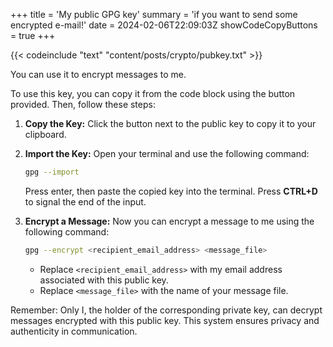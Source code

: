 +++
title = 'My public GPG key'
summary = 'if you want to send some encrypted e-mail!'
date = 2024-02-06T22:09:03Z
showCodeCopyButtons = true
+++

{{< codeinclude "text" "content/posts/crypto/pubkey.txt" >}}

You can use it to encrypt messages to me. 

To use this key, you can copy it from the code block using the button provided. Then, follow these steps:

1. **Copy the Key:** Click the button next to the public key to copy it to your clipboard.

2. **Import the Key:** Open your terminal and use the following command:

   ```bash
   gpg --import
   ```
   Press enter, then paste the copied key into the terminal. Press **CTRL+D** to signal the end of the input.

3. **Encrypt a Message:** Now you can encrypt a message to me using the following command:

   ```bash
   gpg --encrypt <recipient_email_address> <message_file>
   ```

   - Replace `<recipient_email_address>` with my email address associated with this public key.
   - Replace `<message_file>` with the name of your message file.


Remember: Only I, the holder of the corresponding private key, can decrypt messages encrypted with this public key.  This system ensures privacy and authenticity in communication.  
